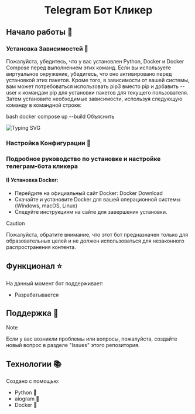 <h1 align="center">Telegram Бот Кликер</h1>

## Начало работы :mag_right:

### Установка Зависимостей :space_invader:

Пожалуйста, убедитесь, что у вас установлен Python, Docker и Docker Compose перед выполнением этих команд. Если вы используете виртуальное окружение, убедитесь, что оно активировано перед установкой этих пакетов. Кроме того, в зависимости от вашей системы, вам может потребоваться использовать pip3 вместо pip и добавить --user к командам pip для установки пакетов для текущего пользователя. Затем установите необходимые зависимости, используя следующую команду в командной строке:

bash
docker compose up --build
Объяснить

<picture>
  <source media="(prefers-color-scheme: dark)" srcset="https://readme-typing-svg.herokuapp.com?font=Comic+Sans&duration=4000&pause=100&color=FFFFFF&background=000000&random=false&width=435&lines=cd+Telegram-Bot-Clicker;docker+compose+up+--build">
    <!-- Светлая тема -->
    <img alt="Typing SVG" src="https://readme-typing-svg.herokuapp.com?font=Comic+Sans&duration=400&pause=100&color=000000&background=FFFFFF&random=false&width=435&lines=cd+Telegram-Bot-Clicker;docker+compose+up+--build">
  </picture>

### Настройка Конфигурации :wrench:
### Подробное руководство по установке и настройке телеграм-бота кликера

<h4 style="margin-right:10px">I) Установка Docker:</h4>

- Перейдите на официальный сайт Docker: Docker Download
- Скачайте и установите Docker для вашей операционной системы (Windows, macOS, Linux)
- Следуйте инструкциям на сайте для завершения установки.


> [!CAUTION]
> Пожалуйста, обратите внимание, что этот бот предназначен только для образовательных целей и не должен использоваться для незаконного распространения контента.

## Функционал :star:

На данный момент бот поддерживает:

- Разрабатывается

## Поддержка :pencil:
> [!NOTE]
> Если у вас возникли проблемы или вопросы, пожалуйста, создайте новый вопрос в разделе "Issues" этого репозитория.

## Технологии 📚

Создано с помощью:
- Python 🐍
- aiogram 🤖
- Docker 🐋
